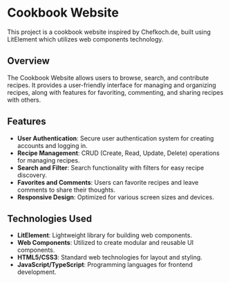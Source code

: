 # Cookbook Website

This project is a cookbook website inspired by Chefkoch.de, built using LitElement which utilizes web components technology.

## Overview

The Cookbook Website allows users to browse, search, and contribute recipes. It provides a user-friendly interface for managing and organizing recipes, along with features for favoriting, commenting, and sharing recipes with others.

## Features

- **User Authentication**: Secure user authentication system for creating accounts and logging in.
- **Recipe Management**: CRUD (Create, Read, Update, Delete) operations for managing recipes.
- **Search and Filter**: Search functionality with filters for easy recipe discovery.
- **Favorites and Comments**: Users can favorite recipes and leave comments to share their thoughts.
- **Responsive Design**: Optimized for various screen sizes and devices.

## Technologies Used

- **LitElement**: Lightweight library for building web components.
- **Web Components**: Utilized to create modular and reusable UI components.
- **HTML5/CSS3**: Standard web technologies for layout and styling.
- **JavaScript/TypeScript**: Programming languages for frontend development.
